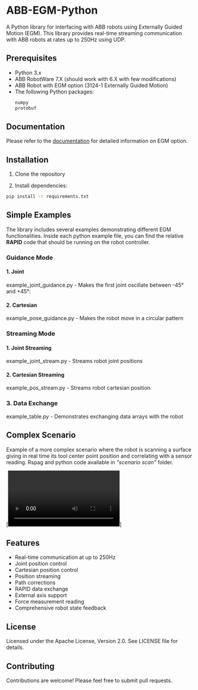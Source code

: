 # ABB-EGM-Python

A Python library for interfacing with ABB robots using Externally Guided Motion (EGM). This library provides real-time streaming communication with ABB robots at rates up to 250Hz using UDP.

## Prerequisites

- Python 3.x
- ABB RobotWare 7.X (should work with 6.X with few modifications)
- ABB Robot with EGM option (3124-1 Externally Guided Motion)
- The following Python packages:
  ```txt
  numpy
  protobuf
  ```

## Documentation
Please refer to the [documentation](ttps://github.com/FLo-ABB/ABB-EGM-Python/blob/main/doc/3HAC073318%20AM%20Externally%20Guided%20Motion%20RW7-en.pdfh) for detailed information on EGM option.

## Installation

1. Clone the repository

2. Install dependencies:
```sh
pip install -r requirements.txt
```

## Simple Examples

The library includes several examples demonstrating different EGM functionalities. Inside each python example file, you can find the relative **RAPID** code that should be running on the robot controller.

### Guidance Mode

#### 1. Joint

example_joint_guidance.py - Makes the first joint oscillate between -45° and +45°:

#### 2. Cartesian
example_pose_guidance.py - Makes the robot move in a circular pattern

### Streaming Mode

#### 1. Joint Streaming
example_joint_stream.py - Streams robot joint positions

#### 2. Cartesian Streaming
example_pos_stream.py - Streams robot cartesian position

### 3. Data Exchange
example_table.py - Demonstrates exchanging data arrays with the robot

## Complex Scenario
Example of a more complex scenario where the robot is scanning a surface giving in real time its tool center point position and correlating with a sensor reading. Rspag and python code available in *"scenario scan"* folder.

[![Simulation Video](ttps://github.com/FLo-ABB/ABB-EGM-Python/blob/main/scenario_scan/video/scan_scenario.mp4)]

## Features

- Real-time communication at up to 250Hz
- Joint position control
- Cartesian position control
- Position streaming
- Path corrections
- RAPID data exchange
- External axis support
- Force measurement reading
- Comprehensive robot state feedback

## License

Licensed under the Apache License, Version 2.0. See LICENSE file for details.

## Contributing

Contributions are welcome! Please feel free to submit pull requests.